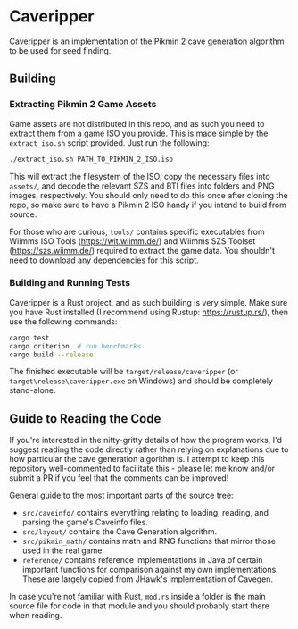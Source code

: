 # Caveripper

Caveripper is an implementation of the Pikmin 2 cave generation algorithm to be used for seed finding.

## Building

### Extracting Pikmin 2 Game Assets
Game assets are not distributed in this repo, and as such you need to extract them from a game ISO you provide. This is made simple by the `extract_iso.sh` script provided. Just run the following:
```bash
./extract_iso.sh PATH_TO_PIKMIN_2_ISO.iso
```
This will extract the filesystem of the ISO, copy the necessary files into `assets/`, and decode the relevant SZS and BTI files into folders and PNG images, respectively. You should only need to do this once after cloning the repo, so make sure to have a Pikmin 2 ISO handy if you intend to build from source.

For those who are curious, `tools/` contains specific executables from Wiimms ISO Tools (https://wit.wiimm.de/) and Wiimms SZS Toolset (https://szs.wiimm.de/) required to extract the game data. You shouldn't need to download any dependencies for this script.

### Building and Running Tests
Caveripper is a Rust project, and as such building is very simple. Make sure you have Rust installed (I recommend using Rustup: https://rustup.rs/), then use the following commands:
```bash
cargo test
cargo criterion  # run benchmarks
cargo build --release
```
The finished executable will be `target/release/caveripper` (or `target\release\caveripper.exe` on Windows) and should be completely stand-alone.

## Guide to Reading the Code
If you're interested in the nitty-gritty details of how the program works, I'd suggest reading the code directly rather than relying on explanations due to how particular the cave generation algorithm is. I attempt to keep this repository well-commented to facilitate this - please let me know and/or submit a PR if you feel that the comments can be improved!

General guide to the most important parts of the source tree:
- `src/caveinfo/` contains everything relating to loading, reading, and parsing the game's Caveinfo files.
- `src/layout/` contains the Cave Generation algorithm.
- `src/pikmin_math/` contains math and RNG functions that mirror those used in the real game.
- `reference/` contains reference implementations in Java of certain important functions for comparison against my own implementations. These are largely copied from JHawk's implementation of Cavegen.

In case you're not familiar with Rust, `mod.rs` inside a folder is the main source file for code in that module and you should probably start there when reading.

